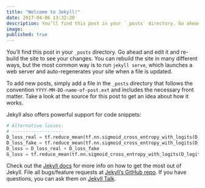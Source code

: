 ```yaml
---
title: "Welcome to Jekyll!"
date: 2017-04-06 13:32:20
description: You’ll find this post in your `_posts` directory. Go ahead and edit it and re-build the site to see your changes.
image:
published: true
---
```

You’ll find this post in your `_posts` directory. Go ahead and edit it and re-build the site to see your changes. You can rebuild the site in many different ways, but the most common way is to run `jekyll serve`, which launches a web server and auto-regenerates your site when a file is updated.

To add new posts, simply add a file in the `_posts` directory that follows the convention `YYYY-MM-DD-name-of-post.ext` and includes the necessary front matter. Take a look at the source for this post to get an idea about how it works.

Jekyll also offers powerful support for code snippets:

```python
# Alternative losses:
# -------------------
D_loss_real = tf.reduce_mean(tf.nn.sigmoid_cross_entropy_with_logits(D_logit_real, tf.ones_like(D_logit_real)))
D_loss_fake = tf.reduce_mean(tf.nn.sigmoid_cross_entropy_with_logits(D_logit_fake, tf.zeros_like(D_logit_fake)))
D_loss = D_loss_real + D_loss_fake
G_loss = tf.reduce_mean(tf.nn.sigmoid_cross_entropy_with_logits(D_logit_fake, tf.ones_like(D_logit_fake)))
```

Check out the [Jekyll docs][jekyll-docs] for more info on how to get the most out of Jekyll. File all bugs/feature requests at [Jekyll’s GitHub repo][jekyll-gh]. If you have questions, you can ask them on [Jekyll Talk][jekyll-talk].

[jekyll-docs]: https://jekyllrb.com/docs/home
[jekyll-gh]:   https://github.com/jekyll/jekyll
[jekyll-talk]: https://talk.jekyllrb.com/
